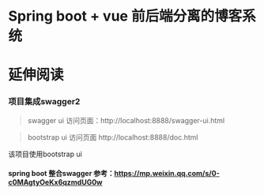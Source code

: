 # Spring boot + vue 前后端分离的博客系统

# 延伸阅读

### 项目集成swagger2
> swagger ui 访问页面：http://localhost:8888/swagger-ui.html

> bootstrap ui 访问页面 http://localhost:8888/doc.html

该项目使用bootstrap ui

#### spring boot 整合swagger 参考：https://mp.weixin.qq.com/s/0-c0MAgtyOeKx6qzmdUG0w